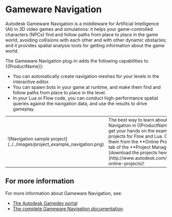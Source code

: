 # Gameware Navigation

Autodesk Gameware Navigation is a middleware for Artificial Intelligence (AI) in 3D video games and simulations: it helps your game-controlled characters (NPCs) find and follow paths from place to place in the game world, avoiding collisions with each other and with other dynamic obstacles; and it provides spatial analysis tools for getting information about the game world.

The Gameware Navigation plug-in adds the following capabilities to {{ProductName}}:

*	You can automatically create navigation meshes for your levels in the interactive editor.
*	You can spawn bots in your game at runtime, and make them find and follow paths from place to place in the level.
*	In your Lua or Flow code, you can conduct high-performance spatial queries against the navigation data, and use the results to drive gameplay.

<table class="not-ruled"><tr><td>
![Navigation sample project](../../images/project_example_navigation.png)
</td><td>
The best way to learn about Navigation in {{ProductName}} is to get your hands on the example projects for Flow and Lua. Open them from the **Online Projects** tab of the **Project Manager**, or [download the projects here](http://www.autodesk.com/stingray-online-projects)!
</td></tr></table>

## For more information

For more information about Gameware Navigation, see:

*	[The Autodesk Gamedev portal](http://gamedev.autodesk.com)
*	[The complete Gameware Navigation documentation](http://help.autodesk.com/view/GWNAV/2016/ENU/).
